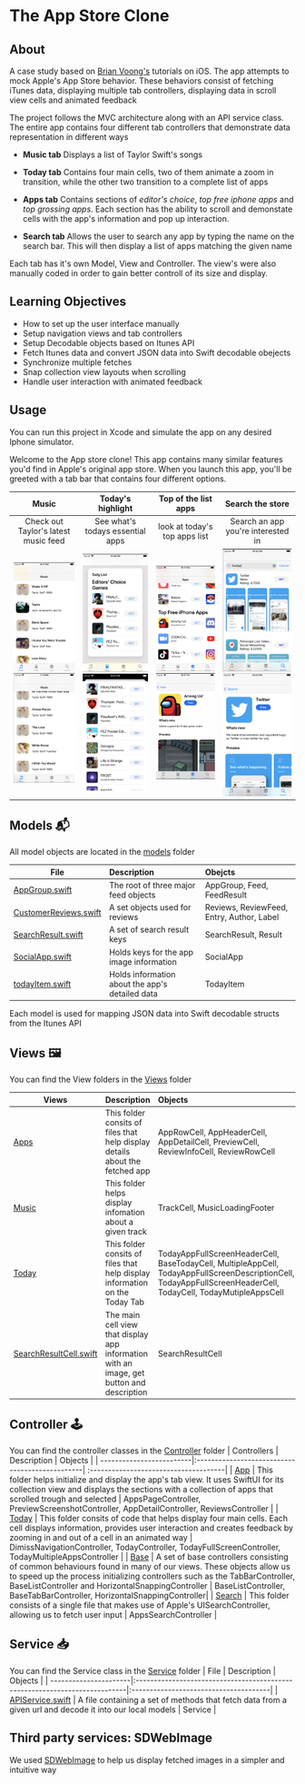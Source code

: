 # The App Store Clone 

## About
A case study based on [Brian Voong's](https://www.youtube.com/channel/UCuP2vJ6kRutQBfRmdcI92mA) tutorials on iOS. The app attempts to mock Apple's App Store behavior. 
These behaviors consist of fetching iTunes data, displaying multiple tab controllers, displaying data in scroll view cells and animated feedback

The project follows the MVC architecture along with an API service class. 
The entire app contains four different tab controllers that demonstrate data representation in different ways

* **Music tab** Displays a list of Taylor Swift's songs

* **Today tab** Contains four main cells, two of them animate a zoom in transition, while the other two transition to a complete list of apps

* **Apps tab** Contains sections of *editor's choice*, *top free iphone apps* and *top grossing apps*. Each section has the ability to scroll and demonstate cells with the app's information and pop up interaction. 

* **Search tab** Allows the user to search any app by typing the name on the search bar. This will then display a list of apps matching the given name

Each tab has it's own Model, View and Controller. The view's were also manually coded in order to gain better controll of its size and display.

## Learning Objectives
* How to set up the user interface manually
* Setup navigation views and tab controllers
* Setup Decodable objects based on Itunes API
* Fetch Itunes data and convert JSON data into Swift decodable obejects
* Synchronize multiple fetches
* Snap collection view layouts when scrolling
* Handle user interaction with animated feedback

## Usage
You can run this project in Xcode and simulate the app on any desired Iphone simulator.

Welcome to the App store clone! This app contains many similar features you'd find in Apple's original app store. When you launch this app, you'll be
greeted with a tab bar that contains four different options.

| Music                                |  Today's highlight                           | Top of the list apps                 | Search the store                  |
:-------------------------------------:|:-------------------------------------------: |:------------------------------------:|:---------------------------------:|
| Check out Taylor's latest music feed |  See what's todays essential apps            |  look at today's top apps list      | Search an app you're interested in|
|![Taylor](images/TaylorSwift.png) ![MTaylor](images/MoreTaylor.png)   |  ![Daily](images/DailyList.png) ![DList](images/DailyFullList.png)| ![Track](images/TopFreeList.png) ![TResult](images/AppResut.png) | ![Search](images/Search.png) ![SResult](images/SearchResult.png)|

## Models 📬
All model objects are located in the [models](https://github.com/GeorgeSolorio/appStoreClone/tree/master/appStoreClone/Model) folder

| File                   | Description                                    | Obejcts                                  |
| -----------------------|:-----------------------------------------------|:-----------------------------------------|
| [AppGroup.swift](https://github.com/GeorgeSolorio/appStoreClone/blob/master/appStoreClone/Model/AppGroup.swift)         | The root of three major feed objects           | AppGroup, Feed, FeedResult               |
| [CustomerReviews.swift](https://github.com/GeorgeSolorio/appStoreClone/blob/master/appStoreClone/Model/CustomerReviews.swift)  | A set objects used for reviews                 | Reviews, ReviewFeed, Entry, Author, Label|
| [SearchResult.swift](https://github.com/GeorgeSolorio/appStoreClone/blob/master/appStoreClone/Model/SearchResult.swift)     | A set of search result keys                    | SearchResult, Result                     |
| [SocialApp.swift](https://github.com/GeorgeSolorio/appStoreClone/blob/master/appStoreClone/Model/SocialApp.swift)        | Holds keys for the app image information       | SocialApp                                |
| [todayItem.swift](https://github.com/GeorgeSolorio/appStoreClone/blob/master/appStoreClone/Model/TodayItem.swift)        | Holds information about the app's detailed data| TodayItem                                |

Each model is used for mapping JSON data into Swift decodable structs from the Itunes API

## Views 🖼
You can find the View folders in the [Views](https://github.com/GeorgeSolorio/appStoreClone/tree/master/appStoreClone/Views) folder

| Views                  | Description                                                                  | Objects                               |
| -----------------------|:-----------------------------------------------------------------------------|:-----------------------------------------|
| [Apps](https://github.com/GeorgeSolorio/appStoreClone/tree/master/appStoreClone/Views/Apps)                   | This folder consits of files that help display details about the fetched app | AppRowCell, AppHeaderCell, AppDetailCell, PreviewCell,  ReviewInfoCell, ReviewRowCell |
| [Music](https://github.com/GeorgeSolorio/appStoreClone/tree/master/appStoreClone/Views/Music)                 | This folder helps display infomation about a given track                     | TrackCell, MusicLoadingFooter          |
| [Today](https://github.com/GeorgeSolorio/appStoreClone/tree/master/appStoreClone/Views/Today)                  | This folder consits of files that help display information on the Today Tab  | TodayAppFullScreenHeaderCell, BaseTodayCell, MultipleAppCell, TodayAppFullScreenDescriptionCell, TodayAppFullScreenHeaderCell, TodayCell, TodayMutipleAppsCell |
| [SearchResultCell.swift](https://github.com/GeorgeSolorio/appStoreClone/blob/master/appStoreClone/Views/SearchResultCell.swift) | The main cell view that display app information with an image, get button and description | SearchResultCell |

## Controller 🕹
You can find the controller classes in the [Controller](https://github.com/GeorgeSolorio/appStoreClone/tree/master/appStoreClone/Controller) folder
| Controllers              | Description                                    | Objects                               |
| -------------------------|:-----------------------------------------------| :-------------------------------------|
| [App](https://github.com/GeorgeSolorio/appStoreClone/tree/master/appStoreClone/Controller/Apps) | This folder helps initialize and display the app's tab view. It uses SwiftUI for its collection view and displays the sections with a collection of apps that scrolled trough and selected | AppsPageController, PreviewScreenshotController, AppDetailController, ReviewsController |
| [Today](https://github.com/GeorgeSolorio/appStoreClone/tree/master/appStoreClone/Controller/Today)  | This folder consits of code that helps display four main cells. Each cell displays information, provides user interaction and creates feedback by zooming in and out of a cell in an animated way | DimissNavigationController, TodayController, TodayFullScreenController, TodayMultipleAppsController | 
| [Base](https://github.com/GeorgeSolorio/appStoreClone/tree/master/appStoreClone/Controller) | A set of base controllers consisting of common behaviours found in many of our views. These objects allow us to speed up the process initializing controllers such as the TabBarController, BaseListController and HorizontalSnappingController | BaseListController, BaseTabBarController, HorizontalSnappingController|
| [Search](https://github.com/GeorgeSolorio/appStoreClone/tree/master/appStoreClone/Controller/Search)  | This folder consists of a single file that makes use of Apple's UISearchController, allowing us to fetch user input | AppsSearchController | 


## Service 📥
You can find the Service class in the [Service](https://github.com/GeorgeSolorio/appStoreClone/tree/master/appStoreClone/Service) folder
| File                  | Description                                                                | Objects                               |
| ----------------------|:---------------------------------------------------------------------------|:--------------------------------------|
| [APIService.swift](https://github.com/GeorgeSolorio/appStoreClone/blob/master/appStoreClone/Service/APIService.swift)  | A file containing a set of methods that fetch data from a given url and decode it into our local models | Service |

## Third party services: SDWebImage 
We used [SDWebImage](https://github.com/SDWebImage/SDWebImage) to help us display fetched images in a simpler and intuitive way 

